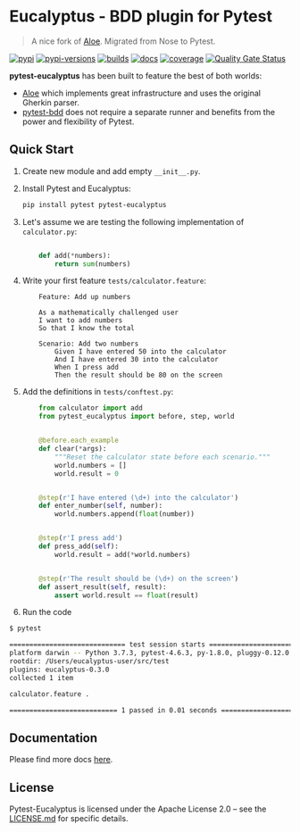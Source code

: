 # Eucalyptus - BDD plugin for Pytest

> A nice fork of [Aloe](https://github.com/aloetesting/aloe).
Migrated from Nose to Pytest.

[![pypi][pypi]][pypi-url]
[![pypi-versions][pypi-versions]][pypi-url]
[![builds][builds]][builds-url]
[![docs][docs]][docs-url]
[![coverage][cover]][cover-url]
[![Quality Gate Status][sonar]](sonar-url)

**pytest-eucalyptus** has been built to feature the best of both worlds:

- [Aloe](https://github.com/aloetesting/aloe) which implements great infrastructure and uses the original Gherkin parser.
- [pytest-bdd](https://github.com/pytest-dev/pytest-bdd) does not require a separate runner and benefits from the power and flexibility of Pytest.

## Quick Start

1. Create new module and add empty `__init__.py`.

2. Install Pytest and Eucalyptus:

    ```sh
    pip install pytest pytest-eucalyptus
    ```

3. Let's assume we are testing the following implementation of `calculator.py`:

    ```py

        def add(*numbers):
            return sum(numbers)
    ```

4. Write your first feature ``tests/calculator.feature``:

    ```feature
        Feature: Add up numbers

        As a mathematically challenged user
        I want to add numbers
        So that I know the total

        Scenario: Add two numbers
            Given I have entered 50 into the calculator
            And I have entered 30 into the calculator
            When I press add
            Then the result should be 80 on the screen
    ```

5. Add the definitions in ``tests/conftest.py``:

    ```py
        from calculator import add
        from pytest_eucalyptus import before, step, world


        @before.each_example
        def clear(*args):
            """Reset the calculator state before each scenario."""
            world.numbers = []
            world.result = 0


        @step(r'I have entered (\d+) into the calculator')
        def enter_number(self, number):
            world.numbers.append(float(number))


        @step(r'I press add')
        def press_add(self):
            world.result = add(*world.numbers)


        @step(r'The result should be (\d+) on the screen')
        def assert_result(self, result):
            assert world.result == float(result)
    ```

6. Run the code

```sh
$ pytest

============================= test session starts ==============================
platform darwin -- Python 3.7.3, pytest-4.6.3, py-1.8.0, pluggy-0.12.0
rootdir: /Users/eucalyptus-user/src/test
plugins: eucalyptus-0.3.0
collected 1 item                                                               

calculator.feature .                                                     [100%]

=========================== 1 passed in 0.01 seconds ===========================

```

## Documentation

Please find more docs [here](https://eucalyptus.readthedocs.io/).

## License

Pytest-Eucalyptus is licensed under the Apache License 2.0 – see the [LICENSE.md](https://github.com/wayfair/pytest-eucalyptus/blob/master/LICENSE) for specific details.

[pypi]: https://img.shields.io/pypi/v/pytest-eucalyptus.svg
[pypi-versions]: https://img.shields.io/pypi/pyversions/pytest-eucalyptus.svg
[pypi-url]: https://pypi.org/project/pytest-eucalyptus

[builds]: https://travis-ci.org/wayfair/pytest-eucalyptus.svg?branch=master
[builds-url]: https://travis-ci.org/wayfair/pytest-eucalyptus

[cover]: https://codecov.io/gh/wayfair/pytest-eucalyptus/branch/master/graph/badge.svg
[cover-url]: https://codecov.io/gh/wayfair/pytest-eucalyptus

[docs]: https://readthedocs.org/projects/eucalyptus/badge/?version=latest
[docs-url]: https://eucalyptus.readthedocs.io/?badge=latest

[sonar]: https://sonarcloud.io/api/project_badges/measure?project=wayfair_pytest-eucalyptus&metric=alert_status
[sonar-url]: https://sonarcloud.io/dashboard?id=wayfair_pytest-eucalyptus
